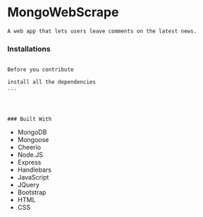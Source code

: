 # MongoWebScrape

 ```
A web app that lets users leave comments on the latest news. 

 ```


### Installations
``` Installing

Before you contribute

install all the dependencies 
...




### Built With

```
* MongoDB
* Mongoose
* Cheerio
* Node.JS
* Express
* Handlebars
* JavaScript
* JQuery
* Bootstrap
* HTML
* CSS
